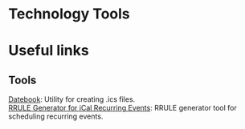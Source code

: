 # Technology Tools

# Useful links

## Tools

[Datebook](https://datebook.dev/generator/): Utility for creating .ics files.\
[RRULE Generator for iCal Recurring Events](https://freetools.textmagic.com/rrule-generator): RRULE generator tool for scheduling recurring events.
